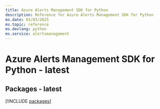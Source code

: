 ```yaml
---
title: Azure Alerts Management SDK for Python
description: Reference for Azure Alerts Management SDK for Python
ms.date: 03/03/2025
ms.topic: reference
ms.devlang: python
ms.service: alertsmanagement
---
```

# Azure Alerts Management SDK for Python - latest
## Packages - latest
[!INCLUDE [packages](alerts-management-index.md)]